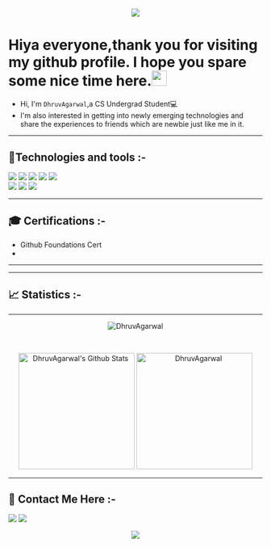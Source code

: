 <h1 align="center">
  <a href="https://git.io/typing-svg">
    <img src="https://readme-typing-svg.herokuapp.com?size=40&width=500&height=60&lines=H3110+H4x0r$" style="display: inline ">
  </a>
</h1>

# Hiya everyone,thank you for visiting my github profile. I hope you spare some nice time here.<img src="https://raw.githubusercontent.com/aemmadi/aemmadi/master/wave.gif" height="30px">
* Hi, I'm `DhruvAgarwal`,a CS Undergrad Student💻 <br>
* I'm also interested in getting into newly emerging technologies and share the experiences to friends which are newbie just like me in it.<br>

----
## 🤖Technologies and tools :-
<image src="https://img.shields.io/badge/Windows-0078D6?style=for-the-badge&logo=windows&logoColor=white"> <image src="https://img.shields.io/badge/Linux-FCC624?style=for-the-badge&logo=linux&logoColor=black"> <image src="https://img.shields.io/badge/Ubuntu-E95420?style=for-the-badge&logo=ubuntu&logoColor=white"> <image src="https://img.shields.io/badge/Kali_Linux-557C94?style=for-the-badge&logo=kali-linux&logoColor=white">  <image src="https://img.shields.io/badge/Debian-A81D33?style=for-the-badge&logo=debian&logoColor=white">   
<image src="https://img.shields.io/badge/sublime_text-%23575757.svg?&style=for-the-badge&logo=sublime-text&logoColor=important">  <image src="https://img.shields.io/badge/VIM-%2311AB00.svg?&style=for-the-badge&logo=vim&logoColor=white"> <image src="https://img.shields.io/badge/Notion-000000?style=for-the-badge&logo=notion&logoColor=white">

----  
## 🎓 Certifications :- 
- <a herf = "https://www.credly.com/badges/4bef7ddf-c81a-49ef-a462-9062e32b0f63/linked_in?t=sun5vz"> Github Foundations Cert </a>
-  
----	

----	
## 📈 Statistics :-

----
<p align="center"><img src="https://github-readme-streak-stats.herokuapp.com/?user=iamDhruvAgarwal&theme=tokyonight_duo" alt="DhruvAgarwal" /></p>
  <br/>
  <p align="center">
    <a href="https://github.com/anuraghazra/github-readme-stats">
	    <img alt="DhruvAgarwal's Github Stats" src="https://github-readme-stats.vercel.app/api?username=iamDhruvAgarwal&show_icons=true&theme=tokyonight" height="230px"/></a>
	    <img src="https://github-readme-stats.vercel.app/api/top-langs?username=iamDhruvAgarwal&langs_count=5&show_icons=true&locale=en&theme=tokyonight" alt="DhruvAgarwal" height="230px"/>
	</p>	  

----
## 📱 Contact Me Here :-
<a href="https://twitter.com/DhruvAg41502541"><img src="https://img.shields.io/badge/Twitter-1DA1F2?style=for-the-badge&logo=twitter&logoColor=white"></a>
<a href="https://github.com/iamDhruvAgarwal"><img src="https://img.shields.io/badge/GitHub-100000?style=for-the-badge&logo=github&logoColor=white"></a>
<p align="center"><img align="center" src="https://profile-counter.glitch.me/%7BiamDhruvAgarwal%7D/count.svg" /></p> 

<!--
**iamDhruvAgarwal/iamDhruvAgarwal** is a ✨ _special_ ✨ repository because its `README.md` (this file) appears on your GitHub profile.

Here are some ideas to get you started:

- 🔭 I’m currently working on ...
- 🌱 I’m currently learning ...
- 👯 I’m looking to collaborate on ...
- 🤔 I’m looking for help with ...
- 💬 Ask me about ...
- 📫 How to reach me: ...
- 😄 Pronouns: ...
- ⚡ Fun fact: ...
-->
